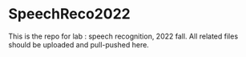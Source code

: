 # SpeechReco2022
This is the repo for lab : speech recognition, 2022 fall. All related files should be uploaded and pull-pushed here.
